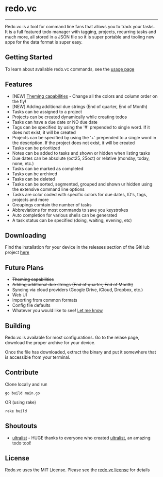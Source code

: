 # redo.vc
---
Redo.vc is a tool for command line fans that allows you to track your tasks. It is a full featured todo manager with tagging, projects, recurring tasks and much more, all stored in a JSON file so it is super portable and tooling new apps for the data format is super easy.

## Getting Started
To learn about available redo.vc commands, see the [usage page](https://redo.vc/usage/)

## Features
* [NEW] [Theming capabilities](https://redo.vc/theming) - Change all the colors and column order on the fly!
* [NEW] Adding additional due strings (End of quarter, End of Month)
* Tasks can be assigned to a project
* Projects can be created dynamically while creating todos
* Tasks can have a due date or NO due date
* Tags can be specified by using the '#' prepended to single word. If it does not exist, it will be created
* Projects can be specified by using the '+' prepended to a single word in the description. If the project does not exist, it will be created
* Tasks can be prioritized
* Notes can be added to tasks and shown or hidden when listing tasks
* Due dates can be absolute (oct25, 25oct) or relative (monday, today, none, etc.)
* Tasks can be marked as completed
* Tasks can be archived
* Tasks can be deleted
* Tasks can be sorted, segmented, grouped and shown ur hidden using the extensive command line options
* Tasks are color coded with specific colors for due dates, ID's, tags, projects and more
* Groupings comtain the number of tasks
* Abbreviations for most commands to save you keystrokes
* Auto completion for various shells can be generated
* A task status can be specified (doing, waiting, evening, etc)

## Downloading
Find the installation for your device in the releases section of the GitHub project [here](https://github.com/sottey/redo.vc/releases)

## Future Plans
* ~~Theming capabilities~~
* ~~Adding additional due strings (End of quarter, End of Month)~~
* Syncing via cloud providers (Google Drive, iCloud, Dropbox, etc.)
* Web UI
* Importing from common formats
* Config file defaults
* Whatever you would like to see! [Let me know](https://github.com/sottey/redo.vc/discussions)


## Building

Redo.vc is available for most configurations. Go to the relase page, download the proper archive for your device. 

Once the file has downloaded, extract the binary and put it somewhere that is accessible from your terminal.

## Contribute

Clone locally and run
```
go build main.go
```

OR (using rake)
```
rake build
```

## Shoutouts

* [ultralist](https://github.com/gammons/ultralist) - HUGE thanks to everyone who created [ultralist](https://github.com/gammons/ultralist), an amazing todo tool!


## License

Redo.vc uses the MIT License. Please see the [redo.vc license](https://github.com/sottey/redo.vc/blob/main/LICENSE) for details